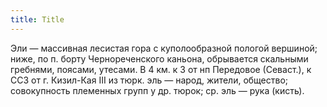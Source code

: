 ```yaml
---
title: Title
---
```


Эли — массивная лесистая гора с куполообразной пологой вершиной; ниже, по п.
борту Чернореченского каньона, обрывается скальными гребнями, поясами, утесами.
В 4 км. к З от нп Передовое (Севаст.), к ССЗ от г. Кизил-Кая III из тюрк. эль —
народ, жители, общество; совокупность племенных групп у др. тюрок; ср. эль —
рука (кисть).
